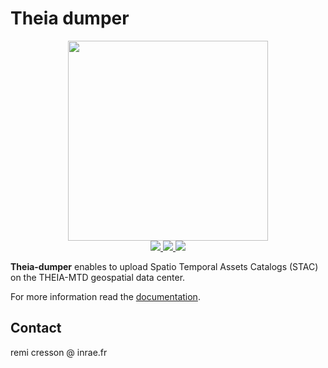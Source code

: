 # Theia dumper

<p align="center">
<img src="doc/logo.png" width="320px">
<br>
<a href="https://forgemia.inra.fr/cdos-pub/theia-dumper/-/releases">
<img src="https://forgemia.inra.fr/cdos-pub/theia-dumper/-/badges/release.svg">
</a>
<a href="https://forgemia.inra.fr/cdos-pub/theia-dumper/-/commits/main">
<img src="https://forgemia.inra.fr/cdos-pub/theia-dumper/badges/main/pipeline.svg">
</a>
<a href="LICENSE">
<img src="https://img.shields.io/badge/License-Apache%202.0-blue.svg">
</a>
</p>

**Theia-dumper** enables to upload Spatio Temporal Assets Catalogs (STAC) on the 
THEIA-MTD geospatial data center.

For more information read the [documentation](https://cdos-pub.pages.mia.inra.fr/theia-dumper).

## Contact

remi cresson @ inrae.fr
